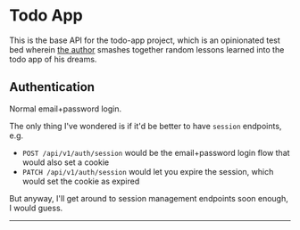 # Todo App

This is the base API for the todo-app project, which is an opinionated
test bed wherein [the author](https://davistobias.com) smashes together
random lessons learned into the todo app of his dreams.

## Authentication

Normal email+password login.

The only thing I've wondered is if it'd be better to have `session`
endpoints, e.g.

- `POST /api/v1/auth/session` would be the email+password login flow
	that would also set a cookie
- `PATCH /api/v1/auth/session` would let you expire the session, which
	would set the cookie as expired

But anyway, I'll get around to session management endpoints soon enough,
I would guess.

---

